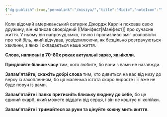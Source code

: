 ```yaml
---
{"dg-publish":true,"permalink":"/misiya/","title":"Місія","noteIcon":""}
---
```


Коли відомий американський сатирик Джордж Карлін поховав свою дружину, він написав своєрідний [[Маніфест\|Маніфест]] про сучасне життя. У ньому він напрочуд ємко, точно і пронизливо зміг розповісти про той біль, який відчував, усвідомлюючи, як безцільно розтрачуються хвилини, з яких і складається наше життя.

**Слова, написані в 70-80х роках актуальні зараз, як ніколи.**

**Приділяйте більше часу** тим, кого любите, бо вони з вами не назавжди.

**Запам'ятайте, скажіть добрі слова** тим, хто дивиться на вас від низу до верху із захопленням, бо ця маленька істота скоро виросте і її вже не буде поруч із вами.

**Запам'ятайте і палко притисніть близьку людину до себе,** бо це єдиний скарб, який можете віддати від серця, і він не коштує ні копійки.

**Запам'ятайте і тримайтеся за руки та цінуйте кожну мить життя.**